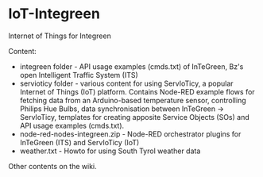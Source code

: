 IoT-Integreen
=============

Internet of Things for Integreen

Content:

- integreen folder - API usage examples (cmds.txt) of InTeGreen, Bz's open
  Intelligent Traffic System (ITS)
- servioticy folder - various content for using ServIoTicy, a popular Internet
  of Things (IoT) platform. Contains Node-RED example flows for fetching data
  from an Arduino-based temperature sensor, controlling Philips Hue Bulbs, data
  synchronisation between InTeGreen -> ServIoTicy, templates for creating apposite
  Service Objects (SOs) and API usage examples (cmds.txt).
- node-red-nodes-integreen.zip - Node-RED orchestrator plugins for InTeGreen
  (ITS) and ServIoTicy (IoT)
- weather.txt - Howto for using South Tyrol weather data

Other contents on the wiki.
